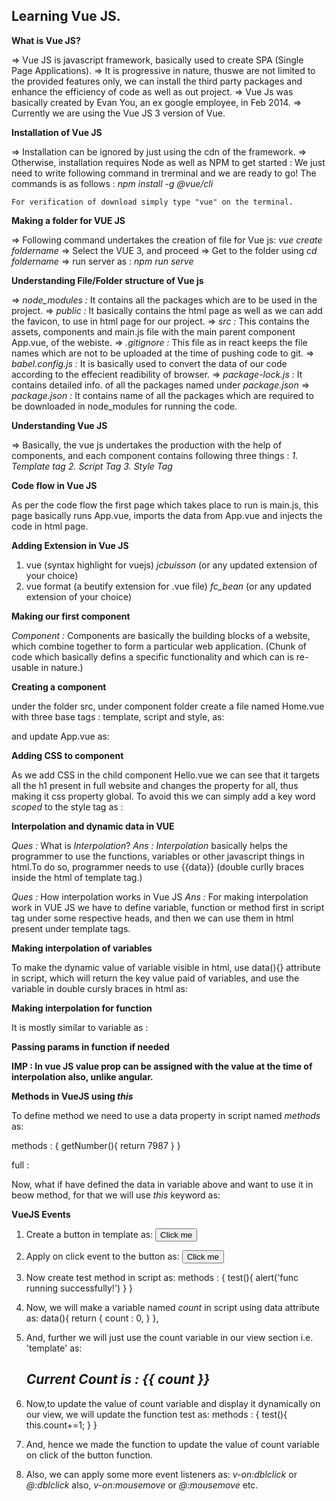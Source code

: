 ## Learning Vue JS.

**What is Vue JS?**

=> Vue JS is javascript framework, basically used to create SPA (Single Page Applications).
=> It is progressive in nature, thuswe are not limited to the provided features only, we can install the third party packages and enhance the efficiency of code as well as out project.
=> Vue Js was basically created by Evan You, an ex google employee, in Feb 2014.
=> Currently we are using the Vue JS 3 version of Vue.

**Installation of Vue JS**

=> Installation can be ignored by just using the cdn of the framework.
=> Otherwise, installation requires Node as well as NPM to get started : 
    We just need to write following command in trerminal and we are ready to go! The commands is as follows : 
        *npm install -g @vue/cli*

    For verification of download simply type "vue" on the terminal.

**Making a folder for VUE JS**

=> Following command undertakes the creation of file for Vue js:
    *vue create foldername*
=> Select the VUE 3, and proceed
=> Get to the folder using *cd foldername*
=> run server as : *npm run serve*

**Understanding File/Folder structure of Vue js**

=> *node_modules :* It contains all the packages which are to be used in the project.
=> *public :* It basically contains the html page as well as we can add the favicon, to use in html page for our project.
=> *src :* This contains the assets, components and main.js file with the main parent component App.vue, of the webiste.
=> *.gitignore :* This file as in react keeps the file names which are not to be uploaded at the time of pushing code to git.
=> *babel.config.js :* It is basically used to convert the data of our code according to the effecient readibility of browser.
=> *package-lock.js :* It contains detailed info. of all the packages named under *package.json*
=> *package.json :* It contains name of all the packages which are required to be downloaded in node_modules for running the code.

**Understanding Vue JS**

=> Basically, the vue js undertakes the production with the help of components, and each component contains following three things :
    *1. Template tag*
    *2. Script Tag*
    *3. Style Tag*

**Code flow in Vue JS**

As per the code flow the first page which takes place to run is main.js, this page basically runs App.vue, imports the data from App.vue and injects the code in html page.

**Adding Extension in Vue JS**

1. vue (syntax highlight for vuejs) *jcbuisson* (or any updated extension of your choice)
2. vue format (a beutify extension for .vue file) *fc_bean*  (or any updated extension of your choice)

**Making our first component**

*Component :* Components are basically the building blocks of a website, which combine together to form a particular web application.
(Chunk of code which basically defins a specific functionality and which can is re-usable in nature.)

**Creating a component**

under the folder src, under component folder create a file named Home.vue with three base tags : template, script and style, as:

<template>
    <h1>Hello component</h1>
</template>

<style></style>

<script>
    export default {
        name : 'HelloComponent'
    }
</script>

and update App.vue as:

<template>
  <img alt="Vue logo" src="./assets/logo.png">
  <Hello />
</template>

<script>
import Hello from './components/Hello.vue'

export default {
  name: 'App',
  components: {
    Hello
  }
}
</script>

<style>

</style>


**Adding CSS to component**

As we add CSS in the child component Hello.vue we can see that it targets all the h1 present in full website and changes the property for all, thus making it css property global.
To avoid this we can simply add a key word *scoped* to the style tag as : 
    *<style scoped></style>*

**Interpolation and dynamic data in VUE**

*Ques :* What is *Interpolation*?
*Ans :* *Interpolation* basically helps the programmer to use the functions, variables or other javascript things in html.To do so, programmer needs to use {{data}} (double curlly braces inside the html of template tag.)

*Ques :* How interpolation works in Vue JS
*Ans :* For making interpolation work in VUE JS we have to define variable, function or method first in script tag under some respective heads, and then we can use them in html present under template tags.

**Making interpolation of variables**

To make the dynamic value of variable visible in html, use data(){} attribute in script, which will return the key value paid of variables, and use the variable in double cursly braces in html as:

<template>
    <h1>Hello {{x}}</h1>
</template>

<style scoped>
    h1{
        color: red;
    }
</style>

<script>
    export default {
        name : 'HelloComponent',
        data() {
            return{
                x : 'Raj'
            }
        }
    }
</script>

**Making interpolation for function**

It is mostly similar to variable as :

<template>
    <h1>Hello {{x}}</h1>
    <h1>Your Mobile Number is {{ getNumber() }}</h1>
</template>

<style scoped>
    h1{
        color: red;
    }
</style>

<script>
    export default {
        name : 'HelloComponent',
        data() {
            return{
                x : 'Raj',
                getNumber : function(){
                    return '7987'
                }
            }
        }
    }
</script>

**Passing params in function if needed**

<template>
    <h1>Hello {{x}}</h1>
    <h1>Your Mobile Number is {{ getNumber() }}</h1>
    <h1>Your Email : {{ getEmail('raj@gmail.com') }}</h1>
</template>

<style scoped>
    h1{
        color: red;
    }
</style>

<script>
    export default {
        name : 'HelloComponent',
        data() {
            return{
                x : 'Raj',
                getNumber : function(){
                    return '7987'
                },
                getEmail : function(email){
                    return email;
                }
            }
        }
    }
</script>


**IMP : In vue JS value prop can be assigned with the value at the time of interpolation also, unlike angular.**

**Methods in VueJS using *this***

To define method we need to use a data property in script named *methods* as:

methods : {
    getNumber(){
        return 7987
    }
}

full :

<template>
    <h1>Hello {{x}}</h1>
    <h1>Your Mobile Number is {{ getNumber() }}</h1>
</template>

<style scoped>
    h1{
        color: red;
    }
</style>

<script>
    export default {
        name : 'HelloComponent',
        data() {
            return{
                x : 'Raj',
            }
        },
        methods : {
            getNumber(){
                return 7987
            }
        }
    }
</script>

Now, what if have defined the data in variable above and want to use it in beow method, for that we will use *this* keyword as:

<template>
    <h1>Hello {{x}}</h1>
    <h1>Your Mobile Number is {{ getNumber().number }}</h1>
</template>

<style scoped>
    h1{
        color: red;
    }
</style>

<script>
    export default {
        name : 'HelloComponent',
        data() {
            return{
                x : 'Raj',
                number : '9223'
            }
        },
        methods : {
            getNumber(){
                return {
                    email : 'raj@gmail.com',
                    number : this.number
                }
            }
        }
    }
</script>

**VueJS Events**

1. Create a button in template as:
    *<button type="button">Click me</button>*

2. Apply on click event to the button as:
    *<button v-on:click="test()" type="button">Click me</button>*
    
3. Now create test method in script as:
    methods : {
        test(){
            alert('func running successfully!')
        }
    }

4. Now, we will make a variable named *count* in script using data attribute as:
    data(){
        return {
            count : 0,
        }
    },

5. And, further we will just use the count variable in our view section i.e. 'template' as:
    *<h2>Current Count is : {{ count }}</h2>*

6. Now,to update the value of count variable and display it dynamically on our view, we will update the function test as:
    methods : {
        test(){
            this.count+=1;
        }
    }

7. And, hence we made the function to update the value of count variable on click of the button function.

8. Also, we can apply some more event listeners as:
    *v-on:dblclick* or *@:dblclick* also,
    *v-on:mousemove* or *@:mousemove* etc.
    